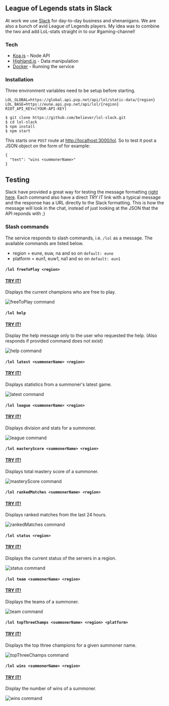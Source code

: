 ## League of Legends stats in Slack

At work we use [Slack](https://slack.com/) for day-to-day business and shenanigans. We are also a bunch of avid League of Legends players. My idea was to combine the two and add LoL-stats straight in to our #gaming-channel!

### Tech
* [Koa.js](koajs.com) - Node API
* [Highland.js](highlandjs.org) - Data manipulation
* [Docker](docker.io) - Running the service

### Installation
Three environment variables need to be setup before starting.
```
LOL_GLOBAL=https://global.api.pvp.net/api/lol/static-data/{region}
LOL_BASE=https://eune.api.pvp.net/api/lol/{region}
RIOT_API_KEY=[YOUR-API-KEY]
```

```
$ git clone https://github.com/believer/lol-slack.git
$ cd lol-slack
$ npm install
$ npm start
```

This starts one `POST` route at [http://localhost:3000/lol](http://localhost:3000/lol). So to test it post a JSON object on the form of for example:

```
{
  "text": "wins <summonerName>"
}
```

## Testing
Slack have provided a great way for testing the message formatting [right here](https://api.slack.com/docs/formatting/builder). Each command also have a direct *TRY IT* link with a typical message and the response has a URL directly to the Slack formatting. This is how the message will look in the chat, instead of just looking at the JSON that the API reponds with ;)

### Slash commands
The service responds to slash commands, i.e. `/lol` as a message. The available commands are listed below.

* region = eune, euw, na and so on `default: eune`
* platform = eun1, euw1, na1 and so on `default: eun1`

#### `/lol freeToPlay <region>`
#### [TRY IT!](https://api.slack.com/docs/formatting/builder?msg=%7B%22mrkdwn%22:true,%22text%22:%22*League%20of%20Legends%20-%20Free%20to%20play%20champions*%22,%22attachments%22:%5B%7B%22fields%22:%5B%7B%22title%22:%22Blitzcrank%22,%22value%22:%22the%20Great%20Steam%20Golem%22,%22short%22:true%7D,%7B%22title%22:%22Gragas%22,%22value%22:%22the%20Rabble%20Rouser%22,%22short%22:true%7D,%7B%22title%22:%22Kalista%22,%22value%22:%22the%20Spear%20of%20Vengeance%22,%22short%22:true%7D,%7B%22title%22:%22Kassadin%22,%22value%22:%22the%20Void%20Walker%22,%22short%22:true%7D,%7B%22title%22:%22Lulu%22,%22value%22:%22the%20Fae%20Sorceress%22,%22short%22:true%7D,%7B%22title%22:%22Orianna%22,%22value%22:%22the%20Lady%20of%20Clockwork%22,%22short%22:true%7D,%7B%22title%22:%22Sion%22,%22value%22:%22The%20Undead%20Juggernaut%22,%22short%22:true%7D,%7B%22title%22:%22Sivir%22,%22value%22:%22the%20Battle%20Mistress%22,%22short%22:true%7D,%7B%22title%22:%22Skarner%22,%22value%22:%22the%20Crystal%20Vanguard%22,%22short%22:true%7D,%7B%22title%22:%22Tahm%20Kench%22,%22value%22:%22the%20River%20King%22,%22short%22:true%7D%5D%7D%5D%7D)

Displays the current champions who are free to play.

![freeToPlay command](/assets/freeToPlay.png)

#### `/lol help`
#### [TRY IT!](https://api.slack.com/docs/formatting/builder?msg=%7B%22text%22%3A%22*League%20of%20Legends*%5Cn%3D%3D%3D%3D%3D%3D%3D%3D%3D%3D%3D%3D%3D%3D%3D%3D%3D%3D%3D%3D%3D%3D%3D%3D%3D%3D%3D%3D%3D%3D%3D%3D%3D%3D%3D%3D%3D%3D%3D%3D%3D%3D%3D%3D%3D%3D%5Cn*Commands%3A*%5Cn%5Cn%60%2Flol%20freeToPlay%20%3CsummonerName%3E%60%5CnDisplays%20the%20current%20champions%20that%20are%20free%20to%20play%5Cn%60%2Flol%20latest%20%3CsummonerName%3E%60%5CnDisplays%20the%20latest%20match%5Cn%60%2Flol%20status%20%3CregionSlug%3E%60%5CnDisplays%20the%20status%20of%20the%20servers.%5CnRegion%20slug%20is%20EUNE%2C%20EUW%2C%20NA%20and%20so%20on.%5Cn%60%2Flol%20team%20%3CsummonerName%3E%60%5CnDisplays%20the%20teams%20of%20a%20summoner%5Cn%60%2Flol%20topThreeChamps%20%3CsummonerName%3E%60%5CnDisplays%20the%20top%20three%20champions%20played%5Cn%60%2Flol%20wins%20%3CsummonerName%3E%60%5CnDisplays%20wins%20for%20all%20categories%5Cn%5Cn%3D%3D%3D%3D%3D%3D%3D%3D%3D%3D%3D%3D%3D%3D%3D%3D%3D%3D%3D%3D%3D%3D%3D%3D%3D%3D%3D%3D%3D%3D%3D%3D%3D%3D%3D%3D%3D%3D%3D%3D%3D%3D%3D%3D%3D%3D%5Cn%60%2Flol%20help%60%5CnDisplays%20this%20information%5Cn%22%2C%22mrkdwn%22%3Atrue%7D)

Display the help message only to the user who requested the help. (Also responds if provided command does not exist)

![help command](/assets/help.png)

#### `/lol latest <summonerName> <region>`
#### [TRY IT!](https://api.slack.com/docs/formatting/builder?msg=%7B%22mrkdwn%22%3Atrue%2C%22text%22%3A%22*League%20of%20Legends%20-%20Latest%20game%20for%20believer%20*%5CnThe%20game%20ended%20in%20_victory_%20after%2022%3A51%22%2C%22attachments%22%3A%5B%7B%22mrkdwn_in%22%3A%5B%22text%22%5D%2C%22title%22%3A%22Sivir%20-%20the%20Battle%20Mistress%22%2C%22thumb_url%22%3A%22http%3A%2F%2Fddragon.leagueoflegends.com%2Fcdn%2F5.2.1%2Fimg%2Fchampion%2FSivir.png%22%2C%22fields%22%3A%5B%7B%22title%22%3A%22Score%22%2C%22value%22%3A%225%20%2F%201%20%2F%208%22%2C%22short%22%3Atrue%7D%2C%7B%22title%22%3A%22KDA%22%2C%22value%22%3A13%2C%22short%22%3Atrue%7D%2C%7B%22title%22%3A%22CS%22%2C%22value%22%3A148%2C%22short%22%3Atrue%7D%2C%7B%22title%22%3A%22Gold%22%2C%22value%22%3A10217%2C%22short%22%3Atrue%7D%2C%7B%22title%22%3A%22Multikill%22%2C%22value%22%3A%22Single%20kill%22%2C%22short%22%3Atrue%7D%2C%7B%22title%22%3A%22Level%22%2C%22value%22%3A12%2C%22short%22%3Atrue%7D%2C%7B%22title%22%3A%22Wards%20(placed%2Fkilled)%22%2C%22value%22%3A%228%20%2F%201%22%2C%22short%22%3Atrue%7D%5D%7D%5D%7D)

Displays statistics from a summoner's latest game.

![latest command](/assets/latest.png)

#### `/lol league <summonerName> <region>`
#### [TRY IT!](https://api.slack.com/docs/formatting/builder?msg=%7B%22mrkdwn%22:true,%22text%22:%22*League%20of%20Legends%20-%20Wins%20for%20believer%20(EUNE)*%22,%22attachments%22:%5B%7B%22title%22:%22Malphite's%20Sorcerers%22,%22fields%22:%5B%7B%22title%22:%22Division%22,%22value%22:%22GOLD%20IV%22,%22short%22:true%7D,%7B%22title%22:%22Wins%20/%20Losses%20(ratio)%22,%22value%22:%22157%20/%20145%20(51.99%25)%22,%22short%22:true%7D,%7B%22title%22:%22League%20points%22,%22value%22:48,%22short%22:true%7D,%7B%22title%22:%22Hot%20streak%22,%22value%22:%22No%22,%22short%22:true%7D,%7B%22title%22:%22Veteran%22,%22value%22:%22No%22,%22short%22:true%7D,%7B%22title%22:%22New%20in%20league%22,%22value%22:%22No%22,%22short%22:true%7D,%7B%22title%22:%22Inactive%22,%22value%22:%22No%22,%22short%22:true%7D%5D%7D%5D%7D)

Displays division and stats for a summoner.

![league command](/assets/league.png)

#### `/lol masteryScore <summonerName> <region>`
#### [TRY IT!](https://api.slack.com/docs/formatting/builder?msg=%7B%22mrkdwn%22:true,%22text%22:%22*League%20of%20Legends%20-%20Mastery%20score%20for%20believer%20is%20_184_%20(EUNE)*%22%7D)

Displays total mastery score of a summoner.

![masteryScore command](/assets/masteryScore.png)

#### `/lol rankedMatches <summonerName> <region>`
#### [TRY IT!](https://api.slack.com/docs/formatting/builder?msg=%7B%22mrkdwn%22:true,%22text%22:%22*League%20of%20Legends%20-%20Ranked%20matches%20last%2024%20hours%20for%20believer%20(EUNE)*%22,%22attachments%22:%5B%7B%22mrkdwn_in%22:%5B%22text%22%5D,%22thumb_url%22:%22http://ddragon.leagueoflegends.com/cdn/5.2.1/img/champion/Sivir.png%22,%22title%22:%22Match%20played%20on%202016-04-28%2021:01%22,%22fields%22:%5B%7B%22title%22:%22Lane%22,%22value%22:%22BOTTOM%22,%22short%22:true%7D,%7B%22title%22:%22Role%22,%22value%22:%22DUO_CARRY%22,%22short%22:true%7D,%7B%22title%22:%22Champion%22,%22value%22:%22Sivir%22,%22short%22:true%7D,%7B%22title%22:%22Duration%22,%22value%22:%2222:51%22,%22short%22:true%7D%5D%7D,%7B%22mrkdwn_in%22:%5B%22text%22%5D,%22thumb_url%22:%22http://ddragon.leagueoflegends.com/cdn/5.2.1/img/champion/Ekko.png%22,%22title%22:%22Match%20played%20on%202016-04-28%2020:20%22,%22fields%22:%5B%7B%22title%22:%22Lane%22,%22value%22:%22TOP%22,%22short%22:true%7D,%7B%22title%22:%22Role%22,%22value%22:%22SOLO%22,%22short%22:true%7D,%7B%22title%22:%22Champion%22,%22value%22:%22Ekko%22,%22short%22:true%7D,%7B%22title%22:%22Duration%22,%22value%22:%2230:30%22,%22short%22:true%7D%5D%7D%5D%7D)

Displays ranked matches from the last 24 hours.

![rankedMatches command](/assets/rankedMatches.png)

#### `/lol status <region>`
#### [TRY IT!](https://api.slack.com/docs/formatting/builder?msg=%7B%22mrkdwn%22:true,%22text%22:%22*League%20of%20Legends%20-%20Status%20for%20EU%20Nordic%20&%20East*%22,%22attachments%22:%5B%7B%22fields%22:%5B%7B%22title%22:%22Game%22,%22value%22:%22online%22,%22short%22:true%7D,%7B%22title%22:%22Store%22,%22value%22:%22online%22,%22short%22:true%7D,%7B%22title%22:%22Website%22,%22value%22:%22online%22,%22short%22:true%7D,%7B%22title%22:%22Client%22,%22value%22:%22online%22,%22short%22:true%7D%5D%7D%5D%7D)

Displays the current status of the servers in a region.

![status command](/assets/status.png)

#### `/lol team <summonerName> <region>`
#### [TRY IT!](https://api.slack.com/docs/formatting/builder?msg=%7B%22mrkdwn%22%3Atrue%2C%22text%22%3A%22*League%20of%20Legends%20-%20Team%20for%20believer*%22%2C%22attachments%22%3A%5B%7B%22mrkdwn_in%22%3A%5B%22text%22%5D%2C%22title%22%3A%22%5BIteamS%5D%20-%20Iteam%20Solutions%22%2C%22fields%22%3A%5B%7B%22title%22%3A%22Ranked%205v5%20(wins%2Flosses)%22%2C%22value%22%3A%220%20%2F%200%22%2C%22short%22%3Atrue%7D%2C%7B%22title%22%3A%22Ranked%203v3%20(wins%2Flosses)%22%2C%22value%22%3A%220%20%2F%200%22%2C%22short%22%3Atrue%7D%2C%7B%22title%22%3A%22Created%20on%22%2C%22value%22%3A%222016-02-27%2010%3A23%22%2C%22short%22%3Atrue%7D%2C%7B%22title%22%3A%22Roster%22%2C%22value%22%3A%22Megardt%20(lvl%2030)%5Cnbeliever%20(lvl%2030)%20(Owner)%5CnWarWereDeclared%20(lvl%2030)%5Cn%22%2C%22short%22%3Atrue%7D%5D%7D%5D%7D)

Displays the teams of a summoner.

![team command](/assets/team.png)

#### `/lol topThreeChamps <summonerName> <region> <platform>`
#### [TRY IT!](https://api.slack.com/docs/formatting/builder?msg=%7B%22mrkdwn%22%3Atrue%2C%22text%22%3A%22*League%20of%20Legends%20-%20Top%20three%20champions%20for%20believer*%22%2C%22attachments%22%3A%5B%7B%22title%22%3A%22Sivir%20-%20the%20Battle%20Mistress%20(lvl%205)%22%2C%22thumb_url%22%3A%22http%3A%2F%2Fddragon.leagueoflegends.com%2Fcdn%2F5.2.1%2Fimg%2Fchampion%2FSivir.png%22%2C%22fields%22%3A%5B%7B%22value%22%3A%22Known%20as%20the%20Battle%20Mistress%2C%20Sivir%20is%20a%20mercenary%20with%20a%20ruthless%20reputation.%20Combining%20unflinching%20bravery%20with%20endless%20ambition%2C%20she%20has%20garnered%20great%20fame%20and%20fortune.%20Faced%20with%20the%20revelation%20of%20her%20mysterious%20heritage%2C%20Sivir%20must%20weigh%20her%20...%22%7D%2C%7B%22title%22%3A%22Highest%20grade%22%2C%22value%22%3A%22S%20%22%2C%22short%22%3Atrue%7D%2C%7B%22title%22%3A%22Champion%20points%22%2C%22value%22%3A106602%2C%22short%22%3Atrue%7D%2C%7B%22title%22%3A%22Latest%20playtime%22%2C%22value%22%3A%222016-04-28%2021%3A26%22%2C%22short%22%3Atrue%7D%2C%7B%22title%22%3A%22Chest%20granted%22%2C%22value%22%3A%22Yes%22%2C%22short%22%3Atrue%7D%5D%7D%2C%7B%22title%22%3A%22Viktor%20-%20the%20Machine%20Herald%20(lvl%205)%22%2C%22thumb_url%22%3A%22http%3A%2F%2Fddragon.leagueoflegends.com%2Fcdn%2F5.2.1%2Fimg%2Fchampion%2FViktor.png%22%2C%22fields%22%3A%5B%7B%22value%22%3A%22Early%20in%20life%2C%20Viktor%20discovered%20his%20passion%20for%20science%20and%20invention%2C%20particularly%20in%20the%20field%20of%20mechanical%20automation.%20He%20attended%20Zaun%27s%20prestigious%20College%20of%20Techmaturgy%20and%20led%20the%20team%20that%20constructed%20Blitzcrank%20-%20a%20scientific%20breakthrough%20...%22%7D%2C%7B%22title%22%3A%22Highest%20grade%22%2C%22value%22%3A%22A%20%22%2C%22short%22%3Atrue%7D%2C%7B%22title%22%3A%22Champion%20points%22%2C%22value%22%3A68216%2C%22short%22%3Atrue%7D%2C%7B%22title%22%3A%22Latest%20playtime%22%2C%22value%22%3A%222016-04-11%2020%3A46%22%2C%22short%22%3Atrue%7D%2C%7B%22title%22%3A%22Chest%20granted%22%2C%22value%22%3A%22No%22%2C%22short%22%3Atrue%7D%5D%7D%2C%7B%22title%22%3A%22Lux%20-%20the%20Lady%20of%20Luminosity%20(lvl%205)%22%2C%22thumb_url%22%3A%22http%3A%2F%2Fddragon.leagueoflegends.com%2Fcdn%2F5.2.1%2Fimg%2Fchampion%2FLux.png%22%2C%22fields%22%3A%5B%7B%22value%22%3A%22Born%20to%20the%20prestigious%20Crownguards%2C%20the%20paragon%20family%20of%20Demacian%20service%2C%20Luxanna%20was%20destined%20for%20greatness.%20She%20grew%20up%20as%20the%20family%27s%20only%20daughter%2C%20and%20she%20immediately%20took%20to%20the%20advanced%20education%20and%20lavish%20parties%20required%20of%20families%20as%20...%22%7D%2C%7B%22title%22%3A%22Highest%20grade%22%2C%22value%22%3A%22S%22%2C%22short%22%3Atrue%7D%2C%7B%22title%22%3A%22Champion%20points%22%2C%22value%22%3A60567%2C%22short%22%3Atrue%7D%2C%7B%22title%22%3A%22Latest%20playtime%22%2C%22value%22%3A%222016-04-15%2020%3A03%22%2C%22short%22%3Atrue%7D%2C%7B%22title%22%3A%22Chest%20granted%22%2C%22value%22%3A%22Yes%22%2C%22short%22%3Atrue%7D%5D%7D%5D%7D)

Displays the top three champions for a given summoner name.

![topThreeChamps command](/assets/topThreeChamps.png)

#### `/lol wins <summonerName> <region>`
#### [TRY IT!](https://api.slack.com/docs/formatting/builder?msg=%7B%22mrkdwn%22%3Atrue%2C%22text%22%3A%22*League%20of%20Legends%20-%20Wins%20for%20believer%20(lvl%2030)*%22%2C%22attachments%22%3A%5B%7B%22title%22%3A%22Total%20wins%3A%20416%22%2C%22fields%22%3A%5B%7B%22title%22%3A%22AramUnranked5x5%22%2C%22value%22%3A36%2C%22short%22%3Atrue%7D%2C%7B%22title%22%3A%22CAP5x5%22%2C%22value%22%3A11%2C%22short%22%3Atrue%7D%2C%7B%22title%22%3A%22CoopVsAI%22%2C%22value%22%3A18%2C%22short%22%3Atrue%7D%2C%7B%22title%22%3A%22Ascension%22%2C%22value%22%3A2%2C%22short%22%3Atrue%7D%2C%7B%22title%22%3A%22Unranked%22%2C%22value%22%3A186%2C%22short%22%3Atrue%7D%2C%7B%22title%22%3A%22URF%22%2C%22value%22%3A8%2C%22short%22%3Atrue%7D%2C%7B%22title%22%3A%22RankedSolo5x5%22%2C%22value%22%3A155%2C%22short%22%3Atrue%7D%5D%7D%5D%7D)

Display the number of wins of a summoner.

![wins command](/assets/wins.png)
